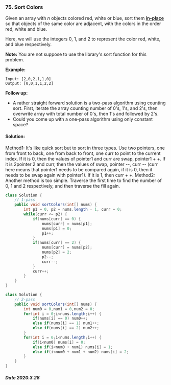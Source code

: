 ### 75. Sort Colors

Given an array with *n* objects colored red, white or blue, sort them **[in-place](https://en.wikipedia.org/wiki/In-place_algorithm)** so that objects of the same color are adjacent, with the colors in the order red, white and blue.

Here, we will use the integers 0, 1, and 2 to represent the color red, white, and blue respectively.

**Note:** You are not suppose to use the library's sort function for this problem.

**Example:**

```
Input: [2,0,2,1,1,0]
Output: [0,0,1,1,2,2]
```

**Follow up:**

- A rather straight forward solution is a two-pass algorithm using counting sort.
  First, iterate the array counting number of 0's, 1's, and 2's, then overwrite array with total number of 0's, then 1's and followed by 2's.
- Could you come up with a one-pass algorithm using only constant space?

#### Solution:

Method1: It's like quick sort but to sort in three types. Use two pointers, one from front to back, one from back to front, one curr to point to the current index. If it is 0, then the values of pointer1 and curr are swap, pointer1 + +. If it is 2pointer 2 and curr, then the values of swap, pointer --, curr -- (curr here means that pointer1 needs to be compared again, if it is 0, then it needs to be swap again with pointer1). If it is 1, then curr + +.
Method2: Another method is too simple. Traverse the first time to find the number of 0, 1 and 2 respectively, and then traverse the fill again.

```java
class Solution {
    // 1-pass
    public void sortColors(int[] nums) {
        int p1 = 0, p2 = nums.length - 1, curr = 0;
        while(curr <= p2) {
            if(nums[curr] == 0) {
                nums[curr] = nums[p1];
                nums[p1] = 0;
                p1++;
            }
            if(nums[curr] == 2) {
                nums[curr] = nums[p2];
                nums[p2] = 2;
                p2--;
                curr--;
            }
            curr++;
        }
    }
}
```

```java
class Solution {    
    // 2-pass
    public void sortColors(int[] nums) {
        int num0 = 0,num1 = 0,num2 = 0;
        for(int i = 0;i<nums.length;i++) {
            if(nums[i] == 0) num0++;
            else if(nums[i] == 1) num1++;
            else if(nums[i] == 2) num2++;
        }
        for(int i = 0;i<nums.length;i++) {
            if(i<num0) nums[i] = 0;
            else if(i<num0 + num1) nums[i] = 1;
            else if(i<num0 + num1 + num2) nums[i] = 2;
        }
    }
}
```

##### Date 2020.3.28